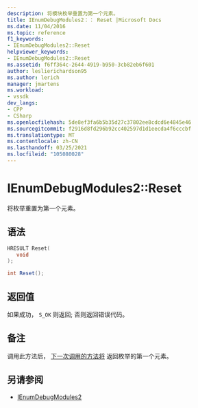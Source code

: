 ```yaml
---
description: 将模块枚举重置为第一个元素。
title: IEnumDebugModules2：： Reset |Microsoft Docs
ms.date: 11/04/2016
ms.topic: reference
f1_keywords:
- IEnumDebugModules2::Reset
helpviewer_keywords:
- IEnumDebugModules2::Reset
ms.assetid: f6ff364c-2644-4919-b950-3cb82eb6f601
author: leslierichardson95
ms.author: lerich
manager: jmartens
ms.workload:
- vssdk
dev_langs:
- CPP
- CSharp
ms.openlocfilehash: 5de8ef3fa6b5b35d27c37802ee8cdcd6e4845e46
ms.sourcegitcommit: f2916d8fd296b92cc402597d1d1eecda4f6cccbf
ms.translationtype: MT
ms.contentlocale: zh-CN
ms.lasthandoff: 03/25/2021
ms.locfileid: "105080028"
---
```

# <a name="ienumdebugmodules2reset"></a>IEnumDebugModules2::Reset
将枚举重置为第一个元素。

## <a name="syntax"></a>语法

```cpp
HRESULT Reset(
   void
);
```

```csharp
int Reset();
```

## <a name="return-value"></a>返回值
 如果成功， `S_OK` 则返回; 否则返回错误代码。

## <a name="remarks"></a>备注
 调用此方法后， [下一次调用的方法将](../../../extensibility/debugger/reference/ienumdebugmodules2-next.md) 返回枚举的第一个元素。

## <a name="see-also"></a>另请参阅
- [IEnumDebugModules2](../../../extensibility/debugger/reference/ienumdebugmodules2.md)
